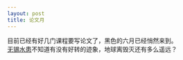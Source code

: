 ```yaml
---
layout: post
title: 论文月
---
```


<p>目前已经有好几门课程要写论文了，黑色的六月已经悄然来到。<br />
<a href="http://www.francaisblog.com.cn/node/586">无锡水患</a>不知道有没有好转的迹象，地球离毁灭还有多么遥远？</p>
